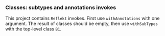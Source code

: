 ### Classes: subtypes and annotations invokes

This project contains `Reflekt` invokes. 
First use `withAnnotations` with one argument. The result of classes should be empty,
then use `withSubTypes` with the top-level class `B1`.
